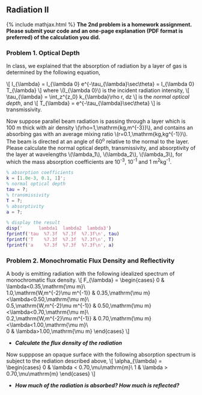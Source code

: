 ## Radiation II
{% include mathjax.html %}
**The 2nd problem is a homework assignment. Please submit your code and an one-page explanation (PDF format is preferred) of the calculation you did.**

### Problem 1. Optical Depth

In class, we explained that the absorption of radiation by a layer of gas is determined by the following equation,

\\[
I_{\lambda} = I_{\lambda 0} e^{-\tau_{\lambda}\sec\theta} = I_{\lambda 0} T_{\lambda}
\\]
where \\(I_{\lambda 0}\\) is the incident radiation intensity,
\\[
\tau_{\lambda} = \int_z^{z_0} k_{\lambda}\rho r\, dz
\\]
is the _normal optical depth_, and 
\\[
T_{\lambda} = e^{-\tau_{\lambda}\sec\theta} 
\\]
is transmissivity. 

Now suppose parallel beam radiation is passing through a layer which is 100 m thick with air density \\(\rho=1\,\mathrm{kg\,m^{-3}}\\), and contains an absorbing gas with an average mixing ratio \\(r=0.1\,\mathrm{kg\,kg^{-1}}\\). The beam is directed at an angle of 60<sup>o</sup> relative to the normal to the layer. Please calculate the normal optical depth, transmissivity, and absorptivity of the layer at wavelengths \\(\lambda_1\\), \\(\lambda_2\\), \\(\lambda_3\\), for which the mass absorption coefficients are 10<sup>-3</sup>, 10<sup>-1</sup> and 1 m<sup>2</sup>kg<sup>-1</sup>.

```matlab
% absorption coefficients
k = [1.0e-3, 0.1, 1]';
% normal optical depth
tau = ?;
% transmissivity
T = ?;
% absorptivity
a = ?;

% display the result
disp('      lambda1  lambda2  lambda3')
fprintf('tau  %7.3f  %7.3f  %7.3f\n', tau)
fprintf('T    %7.3f  %7.3f  %7.3f\n', T)
fprintf('a    %7.3f  %7.3f  %7.3f\n', a)
```

### Problem 2. Monochromatic Flux Density and Reflectivity

A body is emitting radiation with the following idealized spectrum of monochromatic flux density.
\\[
F_{\lambda} = \begin{cases}
0  & \lambda<0.35\,\mathrm{\mu m}\\\
1.0\,\mathrm{W\,m^{-2}\mu m^{-1}} & 0.35\,\mathrm{\mu m}<\lambda<0.50\,\mathrm{\mu m}\\\
0.5\,\mathrm{W\,m^{-2}\mu m^{-1}} & 0.50\,\mathrm{\mu m}<\lambda<0.70\,\mathrm{\mu m}\\\
0.2\,\mathrm{W\,m^{-2}\mu m^{-1}} & 0.70\,\mathrm{\mu m}<\lambda<1.00\,\mathrm{\mu m}\\\
0 & \lambda>1.00\,\mathrm{\mu m}
\end{cases}
\\]

* _**Calculate the flux density of the radiation**_

Now supppose an opaque surface with the following absorption spectrum is subject to the rediation described above,
\\[
\alpha_{\lambda} = \begin{cases}
0 & \lambda < 0.70\,\mu\mathrm{m}\\
1 & \lambda > 0.70\,\mu\mathrm{m}
\end{cases}
\\]

* _**How much of the radiation is absorbed? How much is reflected?**_



